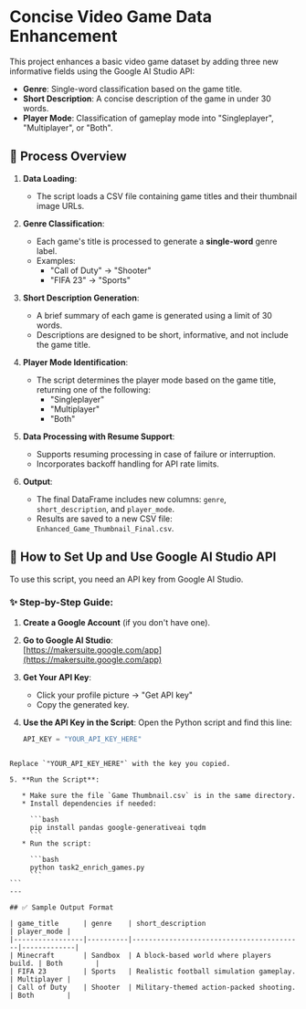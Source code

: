 # Concise Video Game Data Enhancement

This project enhances a basic video game dataset by adding three new informative fields using the Google AI Studio API:

- **Genre**: Single-word classification based on the game title.
- **Short Description**: A concise description of the game in under 30 words.
- **Player Mode**: Classification of gameplay mode into "Singleplayer", "Multiplayer", or "Both".

## 🔄 Process Overview

1. **Data Loading**:
   - The script loads a CSV file containing game titles and their thumbnail image URLs.

2. **Genre Classification**:
   - Each game's title is processed to generate a **single-word** genre label.
   - Examples:
     - "Call of Duty" → "Shooter"
     - "FIFA 23" → "Sports"

3. **Short Description Generation**:
   - A brief summary of each game is generated using a limit of 30 words.
   - Descriptions are designed to be short, informative, and not include the game title.

4. **Player Mode Identification**:
   - The script determines the player mode based on the game title, returning one of the following:
     - "Singleplayer"
     - "Multiplayer"
     - "Both"

5. **Data Processing with Resume Support**:
   - Supports resuming processing in case of failure or interruption.
   - Incorporates backoff handling for API rate limits.

6. **Output**:
   - The final DataFrame includes new columns: `genre`, `short_description`, and `player_mode`.
   - Results are saved to a new CSV file: `Enhanced_Game_Thumbnail_Final.csv`.

## 🔐 How to Set Up and Use Google AI Studio API

To use this script, you need an API key from Google AI Studio.

### ✨ Step-by-Step Guide:

1. **Create a Google Account** (if you don't have one).

2. **Go to Google AI Studio**:  
   [https://makersuite.google.com/app](https://makersuite.google.com/app)

3. **Get Your API Key**:
   - Click your profile picture → "Get API key"
   - Copy the generated key.

4. **Use the API Key in the Script**:
   Open the Python script and find this line:
   ```python
   API_KEY = "YOUR_API_KEY_HERE"
````

Replace `"YOUR_API_KEY_HERE"` with the key you copied.

5. **Run the Script**:

   * Make sure the file `Game Thumbnail.csv` is in the same directory.
   * Install dependencies if needed:

     ```bash
     pip install pandas google-generativeai tqdm
     ```
   * Run the script:

     ```bash
     python task2_enrich_games.py
     ```
```
---

## ✅ Sample Output Format

| game_title      | genre    | short_description                        | player_mode |
|-----------------|----------|------------------------------------------|-------------|
| Minecraft       | Sandbox  | A block-based world where players build. | Both        |
| FIFA 23         | Sports   | Realistic football simulation gameplay.  | Multiplayer |
| Call of Duty    | Shooter  | Military-themed action-packed shooting.  | Both        |
